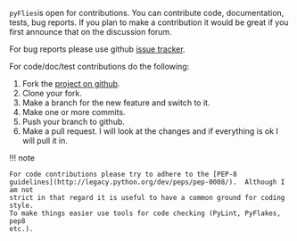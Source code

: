 `pyFlies`is open for contributions. You can contribute code, documentation, tests, bug reports.
If you plan to make a contribution it would be great if you first announce that on the discussion forum.

For bug reports please use github [issue tracker](https://github.com/igordejanovic/pyflies/issues/).

For code/doc/test contributions do the following:

1. Fork the [project on github](https://github.com/igordejanovic/pyflies/).
1. Clone your fork.
1. Make a branch for the new feature and switch to it.
1. Make one or more commits.
1. Push your branch to github.
1. Make a pull request. I will look at the changes and if everything is ok I will pull it in.


!!! note

    For code contributions please try to adhere to the [PEP-8
    guidelines](http://legacy.python.org/dev/peps/pep-0008/).  Although I am not
    strict in that regard it is useful to have a common ground for coding style.
    To make things easier use tools for code checking (PyLint, PyFlakes, pep8
    etc.).

